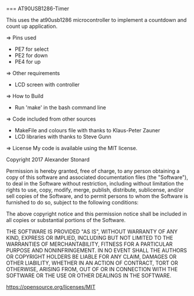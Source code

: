 === AT90USB1286-Timer

This uses the at90usb1286 microcontroller to implement a countdown and count up application. 

=> Pins used
- PE7 for select
- PE2 for down
- PE4 for up

=> Other requirements
- LCD screen with controller

=> How to Build
- Run 'make' in the bash command line

=> Code included from other sources
- MakeFile and colours file with thanks to Klaus-Peter Zauner
- LCD libraries with thanks to Steve Gunn

=> License
My code is available using the MIT license. 

Copyright 2017 Alexander Stonard

Permission is hereby granted, free of charge, to any person obtaining a copy of this software and associated documentation files (the "Software"), to deal in the Software without restriction, including without limitation the rights to use, copy, modify, merge, publish, distribute, sublicense, and/or sell copies of the Software, and to permit persons to whom the Software is furnished to do so, subject to the following conditions:

The above copyright notice and this permission notice shall be included in all copies or substantial portions of the Software.

THE SOFTWARE IS PROVIDED "AS IS", WITHOUT WARRANTY OF ANY KIND, EXPRESS OR IMPLIED, INCLUDING BUT NOT LIMITED TO THE WARRANTIES OF MERCHANTABILITY, FITNESS FOR A PARTICULAR PURPOSE AND NONINFRINGEMENT. IN NO EVENT SHALL THE AUTHORS OR COPYRIGHT HOLDERS BE LIABLE FOR ANY CLAIM, DAMAGES OR OTHER LIABILITY, WHETHER IN AN ACTION OF CONTRACT, TORT OR OTHERWISE, ARISING FROM, OUT OF OR IN CONNECTION WITH THE SOFTWARE OR THE USE OR OTHER DEALINGS IN THE SOFTWARE.

https://opensource.org/licenses/MIT
